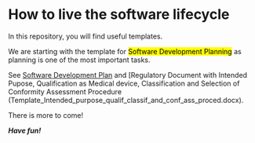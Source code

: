 # How to live the software lifecycle

In this repository, you will find useful templates.

We are starting with the template for <mark style="background-color: #FFFF00">Software Development Planning</mark> as planning is one of the most important tasks.

See [Software Development Plan](Template_Software-Development-Plan.docx) and [Regulatory Document with Intended Pupose, Qualification as Medical device, Classification and Selection of Conformity Assessment Procedure (Template_Intended_purpose_qualif_classif_and_conf_ass_proced.docx).

There is more to come!

***Have fun!***
